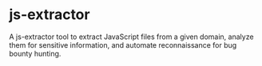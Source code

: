 # js-extractor
A js-extractor tool to extract JavaScript files from a given domain, analyze them for sensitive information, and automate reconnaissance for bug bounty hunting.
